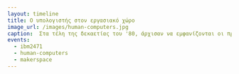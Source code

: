 ```yaml
---
layout: timeline
title: Ο υπολογιστής στον εργασιακό χώρο
image_url: /images/human-computers.jpg
caption:  Στα τέλη της δεκαετίας του '80, άρχισαν να εμφανίζονται οι πρώτοι προσωπικοί υπολογιστές στον εργασιακό χώρο, καθώς η τεχνολογία άρχισε να γίνεται πιο προσιτή και εύκολα διαθέσιμη.
events:
  - ibm2471
  - human-computers
  - makerspace
---
```


